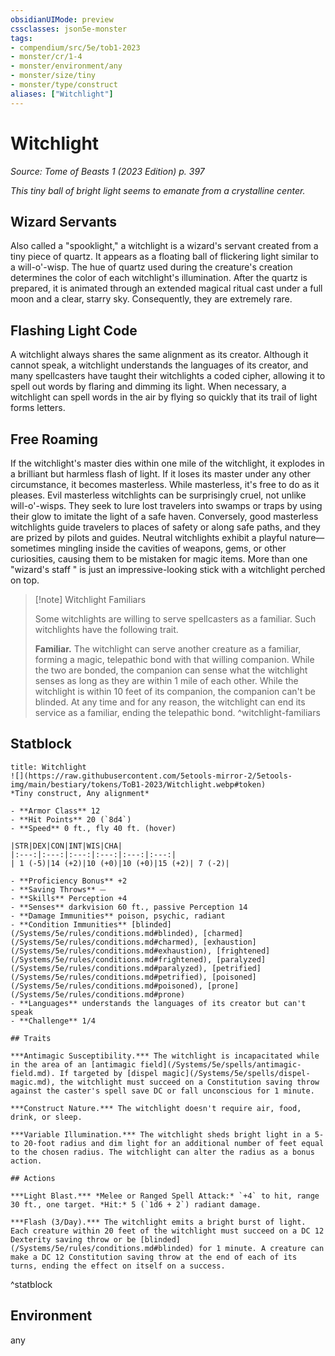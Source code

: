 ```yaml
---
obsidianUIMode: preview
cssclasses: json5e-monster
tags:
- compendium/src/5e/tob1-2023
- monster/cr/1-4
- monster/environment/any
- monster/size/tiny
- monster/type/construct
aliases: ["Witchlight"]
---
```

# Witchlight
*Source: Tome of Beasts 1 (2023 Edition) p. 397*  

*This tiny ball of bright light seems to emanate from a crystalline center.*

## Wizard Servants

Also called a "spooklight," a witchlight is a wizard's servant created from a tiny piece of quartz. It appears as a floating ball of flickering light similar to a will-o'-wisp. The hue of quartz used during the creature's creation determines the color of each witchlight's illumination. After the quartz is prepared, it is animated through an extended magical ritual cast under a full moon and a clear, starry sky. Consequently, they are extremely rare.

## Flashing Light Code

A witchlight always shares the same alignment as its creator. Although it cannot speak, a witchlight understands the languages of its creator, and many spellcasters have taught their witchlights a coded cipher, allowing it to spell out words by flaring and dimming its light. When necessary, a witchlight can spell words in the air by flying so quickly that its trail of light forms letters.

## Free Roaming

If the witchlight's master dies within one mile of the witchlight, it explodes in a brilliant but harmless flash of light. If it loses its master under any other circumstance, it becomes masterless. While masterless, it's free to do as it pleases. Evil masterless witchlights can be surprisingly cruel, not unlike will-o'-wisps. They seek to lure lost travelers into swamps or traps by using their glow to imitate the light of a safe haven. Conversely, good masterless witchlights guide travelers to places of safety or along safe paths, and they are prized by pilots and guides. Neutral witchlights exhibit a playful nature—sometimes mingling inside the cavities of weapons, gems, or other curiosities, causing them to be mistaken for magic items. More than one "wizard's staff " is just an impressive-looking stick with a witchlight perched on top.

> [!note] Witchlight Familiars
> 
> Some witchlights are willing to serve spellcasters as a familiar. Such witchlights have the following trait.
> 
> **Familiar.** The witchlight can serve another creature as a familiar, forming a magic, telepathic bond with that willing companion. While the two are bonded, the companion can sense what the witchlight senses as long as they are within 1 mile of each other. While the witchlight is within 10 feet of its companion, the companion can't be blinded. At any time and for any reason, the witchlight can end its service as a familiar, ending the telepathic bond.
^witchlight-familiars

## Statblock

```ad-statblock
title: Witchlight
![](https://raw.githubusercontent.com/5etools-mirror-2/5etools-img/main/bestiary/tokens/ToB1-2023/Witchlight.webp#token)
*Tiny construct, Any alignment*

- **Armor Class** 12
- **Hit Points** 20 (`8d4`)
- **Speed** 0 ft., fly 40 ft. (hover)

|STR|DEX|CON|INT|WIS|CHA|
|:---:|:---:|:---:|:---:|:---:|:---:|
| 1 (-5)|14 (+2)|10 (+0)|10 (+0)|15 (+2)| 7 (-2)|

- **Proficiency Bonus** +2
- **Saving Throws** ⏤
- **Skills** Perception +4
- **Senses** darkvision 60 ft., passive Perception 14
- **Damage Immunities** poison, psychic, radiant
- **Condition Immunities** [blinded](/Systems/5e/rules/conditions.md#blinded), [charmed](/Systems/5e/rules/conditions.md#charmed), [exhaustion](/Systems/5e/rules/conditions.md#exhaustion), [frightened](/Systems/5e/rules/conditions.md#frightened), [paralyzed](/Systems/5e/rules/conditions.md#paralyzed), [petrified](/Systems/5e/rules/conditions.md#petrified), [poisoned](/Systems/5e/rules/conditions.md#poisoned), [prone](/Systems/5e/rules/conditions.md#prone)
- **Languages** understands the languages of its creator but can't speak
- **Challenge** 1/4

## Traits

***Antimagic Susceptibility.*** The witchlight is incapacitated while in the area of an [antimagic field](/Systems/5e/spells/antimagic-field.md). If targeted by [dispel magic](/Systems/5e/spells/dispel-magic.md), the witchlight must succeed on a Constitution saving throw against the caster's spell save DC or fall unconscious for 1 minute.

***Construct Nature.*** The witchlight doesn't require air, food, drink, or sleep.

***Variable Illumination.*** The witchlight sheds bright light in a 5- to 20-foot radius and dim light for an additional number of feet equal to the chosen radius. The witchlight can alter the radius as a bonus action.

## Actions

***Light Blast.*** *Melee or Ranged Spell Attack:* `+4` to hit, range 30 ft., one target. *Hit:* 5 (`1d6 + 2`) radiant damage.

***Flash (3/Day).*** The witchlight emits a bright burst of light. Each creature within 20 feet of the witchlight must succeed on a DC 12 Dexterity saving throw or be [blinded](/Systems/5e/rules/conditions.md#blinded) for 1 minute. A creature can make a DC 12 Constitution saving throw at the end of each of its turns, ending the effect on itself on a success.
```
^statblock

## Environment

any